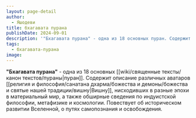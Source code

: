 ```yaml
---
layout: page-detail
author:
  - Яшодеви
title: бхагавата пурана
publishDate: 2024-09-01
description: '"Бхагавата пурана" - одна из 18 основных пуран. Содержит описание различных аватаров Вишну, нисходивших в разные эпохи в материальный мир, а также обширные сведения по индуистской философии, метафизике и космологии. Повествует об историческом развитии Вселенной, о путях самопознания и освобождения.'
tags:
  - бхагавата-пурана
image:
---
```

**"Бхагавата пурана"** - одна из 18 основных [[wiki/священные тексты/канон текстов/пураны|пуран]]. Содержит описание различных аватаров [[религия и философия/санатана дхарма/божества и демоны/божества и святые нашей традиции/вишну|Вишну]], нисходивших в разные эпохи в материальный мир, а также обширные сведения по индуистской философии, метафизике и космологии. Повествует об историческом развитии Вселенной, о путях самопознания и освобождения.

